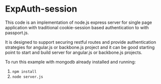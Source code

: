 ExpAuth-session
=======================

This code is an implementation of node.js express server for single page application with traditional cookie-session based authentication to with passport.js.

It is designed to support securing restful routes and provide authentication strategies for angular.js or backbone.js project and it can be good starting point to start and build server for angular.js or backbone.js projects.

To run this example with mongodb already installed and running: 

1. `npm install`
2. `node server.js`
